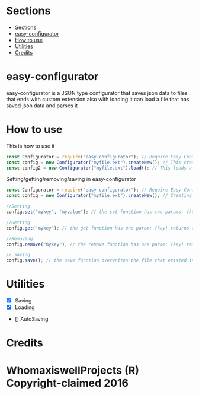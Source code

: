 # Sections

- [Sections](#sections)
- [easy-configurator](#easy-configurator)
- [How to use](#how-to-use)
- [Utilities](#utilities)
- [Credits](#credits)

# easy-configurator
easy-configurator is a JSON type configurator that saves json data to files that ends with custom extension also with loading it can load a file that has saved json data and parses it

# How to use

This is how to use it
```js
const Configurator = require("easy-configurator"); // Require Easy Configurator
const config = new Configurator("myfile.ext").createNew(); // This creates a new file named myfile.ext
const config2 = new Configurator("myfile.ext").load(); // This loads a new json data file named myfile.ext
```

Setting/getting/removing/saving in easy-configurator
```js
const Configurator = require("easy-configurator"); // Require Easy Configurator
const config = new Configurator("myfile.ext").createNew(); // Creating a new File : setting and removing returns to this

//Setting
config.set("mykey", "myvalue"); // the set function has two params: (key, value) returns to the class which is the config class that we created

//Getting
config.get("mykey"); // the get function has one param: (key) returns the key inside the json data file

//Removing
config.remove("mykey"); // the remove function has one param: (key) removes a key and returns to the class which is the config class that we created

// Saving
config.save(); // the save function overwrites the file that existed in the workspace/folder if there is no file it will create a file, if there is a file and the file was loaded then it overwrites it
```

# Utilities
- [x] Saving
- [x] Loading
- [] AutoSaving

# Credits
<h1>WhomaxiswellProjects (R) Copyright-claimed 2016</h1>
